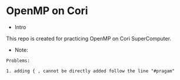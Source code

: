 # OpenMP on Cori

- Intro

This repo is created for practicing OpenMP on Cori SuperComputer.


- Note:
```
Problems: 

1. adding { , cannot be directly added follow the line "#pragam"
```
